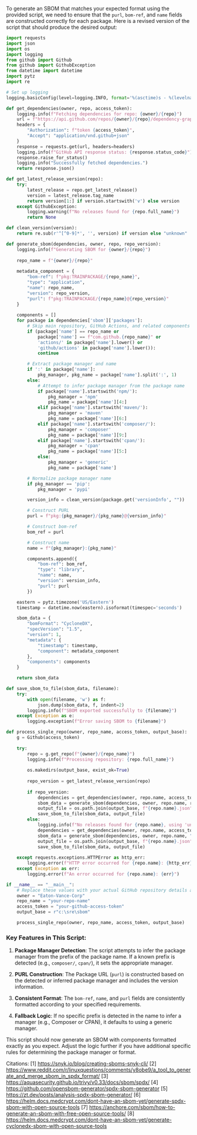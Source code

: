 To generate an SBOM that matches your expected format using the provided script, we need to ensure that the `purl`, `bom-ref`, and `name` fields are constructed correctly for each package. Here is a revised version of the script that should produce the desired output:

```python
import requests
import json
import os
import logging
from github import Github
from github import GithubException
from datetime import datetime
import pytz
import re

# Set up logging
logging.basicConfig(level=logging.INFO, format='%(asctime)s - %(levelname)s - %(message)s')

def get_dependencies(owner, repo, access_token):
    logging.info(f"Fetching dependencies for repo: {owner}/{repo}")
    url = f"https://api.github.com/repos/{owner}/{repo}/dependency-graph/sbom"
    headers = {
        "Authorization": f"token {access_token}",
        "Accept": "application/vnd.github+json"
    }
    response = requests.get(url, headers=headers)
    logging.info(f"GitHub API response status: {response.status_code}")
    response.raise_for_status()
    logging.info("Successfully fetched dependencies.")
    return response.json()

def get_latest_release_version(repo):
    try:
        latest_release = repo.get_latest_release()
        version = latest_release.tag_name
        return version[1:] if version.startswith('v') else version
    except GithubException:
        logging.warning(f"No releases found for {repo.full_name}")
        return None

def clean_version(version):
    return re.sub(r'^[^0-9]*', '', version) if version else "unknown"

def generate_sbom(dependencies, owner, repo, repo_version):
    logging.info(f"Generating SBOM for {owner}/{repo}")
    
    repo_name = f"{owner}/{repo}"
    
    metadata_component = {
        "bom-ref": f"pkg:TRAINPACKAGE/{repo_name}",
        "type": "application",
        "name": repo_name,
        "version": repo_version,
        "purl": f"pkg:TRAINPACKAGE/{repo_name}@{repo_version}"
    }
    
    components = []
    for package in dependencies['sbom']['packages']:
        # Skip main repository, GitHub Actions, and related components
        if (package['name'] == repo_name or 
            package['name'] == f"com.github.{repo_name}" or 
            'actions/' in package['name'].lower() or 
            'github/actions' in package['name'].lower()):
            continue

        # Extract package manager and name
        if ':' in package['name']:
            pkg_manager, pkg_name = package['name'].split(':', 1)
        else:
            # Attempt to infer package manager from the package name
            if package['name'].startswith('npm/'):
                pkg_manager = 'npm'
                pkg_name = package['name'][4:]
            elif package['name'].startswith('maven/'):
                pkg_manager = 'maven'
                pkg_name = package['name'][6:]
            elif package['name'].startswith('composer/'):
                pkg_manager = 'composer'
                pkg_name = package['name'][9:]
            elif package['name'].startswith('cpan/'):
                pkg_manager = 'cpan'
                pkg_name = package['name'][5:]
            else:
                pkg_manager = 'generic'
                pkg_name = package['name']

        # Normalize package manager name
        if pkg_manager == 'pip':
            pkg_manager = 'pypi'

        version_info = clean_version(package.get('versionInfo', ""))

        # Construct PURL
        purl = f"pkg:{pkg_manager}/{pkg_name}@{version_info}"

        # Construct bom-ref
        bom_ref = purl

        # Construct name
        name = f"{pkg_manager}:{pkg_name}"

        components.append({
            "bom-ref": bom_ref,
            "type": "library",
            "name": name,
            "version": version_info,
            "purl": purl
        })

    eastern = pytz.timezone('US/Eastern')
    timestamp = datetime.now(eastern).isoformat(timespec='seconds')

    sbom_data = {
        "bomFormat": "CycloneDX",
        "specVersion": "1.5",
        "version": 1,
        "metadata": {
            "timestamp": timestamp,
            "component": metadata_component
        },
        "components": components
    }

    return sbom_data

def save_sbom_to_file(sbom_data, filename):
    try:
        with open(filename, 'w') as f:
            json.dump(sbom_data, f, indent=2)
        logging.info(f"SBOM exported successfully to {filename}")
    except Exception as e:
        logging.exception(f"Error saving SBOM to {filename}")

def process_single_repo(owner, repo_name, access_token, output_base):
    g = Github(access_token)
    
    try:
        repo = g.get_repo(f"{owner}/{repo_name}")
        logging.info(f"Processing repository: {repo.full_name}")
        
        os.makedirs(output_base, exist_ok=True)
        
        repo_version = get_latest_release_version(repo)
        
        if repo_version:
            dependencies = get_dependencies(owner, repo.name, access_token)
            sbom_data = generate_sbom(dependencies, owner, repo.name, repo_version)
            output_file = os.path.join(output_base, f"{repo.name}.json")
            save_sbom_to_file(sbom_data, output_file)
        else:
            logging.info(f"No releases found for {repo.name}, using 'unknown' as version")
            dependencies = get_dependencies(owner, repo.name, access_token)
            sbom_data = generate_sbom(dependencies, owner, repo.name, "unknown")
            output_file = os.path.join(output_base, f"{repo.name}.json")
            save_sbom_to_file(sbom_data, output_file)
    
    except requests.exceptions.HTTPError as http_err:
        logging.error(f"HTTP error occurred for {repo.name}: {http_err}")
    except Exception as err:
        logging.error(f"An error occurred for {repo.name}: {err}")

if __name__ == "__main__":
    # Replace these values with your actual GitHub repository details and access token
    owner = "Eaton-Vance-Corp"
    repo_name = "your-repo-name"
    access_token = "your-github-access-token"
    output_base = r"c:\sre\sbom"

    process_single_repo(owner, repo_name, access_token, output_base)
```

### Key Features in This Script:

1. **Package Manager Detection**: The script attempts to infer the package manager from the prefix of the package name. If a known prefix is detected (e.g., `composer/`, `cpan/`), it sets the appropriate manager.

2. **PURL Construction**: The Package URL (`purl`) is constructed based on the detected or inferred package manager and includes the version information.

3. **Consistent Format**: The `bom-ref`, `name`, and `purl` fields are consistently formatted according to your specified requirements.

4. **Fallback Logic**: If no specific prefix is detected in the name to infer a manager (e.g., Composer or CPAN), it defaults to using a generic manager.

This script should now generate an SBOM with components formatted exactly as you expect. Adjust the logic further if you have additional specific rules for determining the package manager or format.

Citations:
[1] https://snyk.io/blog/creating-sboms-snyk-cli/
[2] https://www.reddit.com/r/linuxquestions/comments/y8obe9/a_tool_to_generate_and_merge_sbom_in_spdx_format/
[3] https://aquasecurity.github.io/trivy/v0.33/docs/sbom/spdx/
[4] https://github.com/opensbom-generator/spdx-sbom-generator
[5] https://zt.dev/posts/analysis-spdx-sbom-generator/
[6] https://helm.docs.medcrypt.com/dont-have-an-sbom-yet/generate-spdx-sbom-with-open-source-tools
[7] https://anchore.com/sbom/how-to-generate-an-sbom-with-free-open-source-tools/
[8] https://helm.docs.medcrypt.com/dont-have-an-sbom-yet/generate-cyclonedx-sbom-with-open-source-tools
